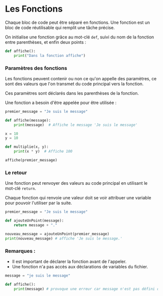 # Les Fonctions  

Chaque bloc de code peut être séparé en fonctions. Une fonction est un bloc de code réutilisable qui remplit une tâche précise.

On initialise une fonction grâce au mot-clé `def`, suivi du nom de la fonction entre parenthèses, et enfin deux points :

```python
def affiche():
    print("Dans la fonction affiche")
```

### Paramètres des fonctions

Les fonctions peuvent contenir ou non ce qu'on appelle des paramètres, ce sont des valeurs que l'on transmet du code principal vers la fonction.

Ces paramètres sont déclarés dans les parenthèses de la fonction.

Une fonction a besoin d'être appelée pour être utilisée :

```python
premier_message = "Je suis le message"

def affiche(message):
    print(message)  # Affiche le message 'Je suis le message'

x = 10
y = 10

def multiplie(x, y):
    print(x * y)  # Affiche 100

affiche(premier_message)
```

### Le retour

Une fonction peut renvoyer des valeurs au code principal en utilisant le mot-clé ``return``.

Chaque fonction qui renvoie une valeur doit se voir attribuer une variable pour pouvoir l'utiliser par la suite.

```python
premier_message = "Je suis le message"

def ajouteUnPoint(message):
    return message + "."

nouveau_message = ajouteUnPoint(premier_message)
print(nouveau_message) # affiche 'Je suis le message.'
```

### Remarques : 

- Il est important de déclarer la fonction avant de l'appeler.
- Une fonction n'a pas accès aux déclarations de variables du fichier.

```python
message = "je suis le message"

def affiche():
    print(message) # provoque une erreur car message n'est pas défini dans la fonction
```